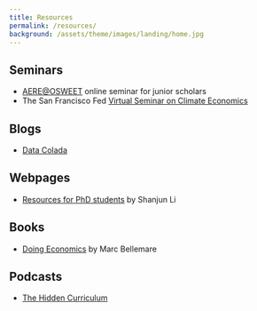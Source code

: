 ```yaml
---
title: Resources
permalink: /resources/
background: /assets/theme/images/landing/home.jpg
---
```


## Seminars
- [AERE@OSWEET](https://www.aere.org/osweet-paper-sessions) online seminar for junior scholars
- The San Francisco Fed [Virtual Seminar on Climate Economics](https://www.frbsf.org/news-and-media/events/virtual-seminar-on-climate-economics/) 

## Blogs
- [Data Colada](https://datacolada.org)

## Webpages
- [Resources for PhD students](http://li.dyson.cornell.edu/phdRes.php) by Shanjun Li

## Books
- [Doing Economics](https://marcfbellemare.com/wordpress/research/doing-economics) by Marc Bellemare 

## Podcasts
- [The Hidden Curriculum](https://podcasters.spotify.com/pod/show/hidden-curriculum)

